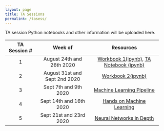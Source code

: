 ```yaml
---
layout: page
title: TA Sessions
permalink: /tasess/
---
```


TA session Python notebooks and other information will be uploaded here. 

| TA Session #                       | Week of         |  Resources             
|:---------------------------:|:------------:|:-------------------:
|1 |August 24th and 26th 2020 | [Workbook 1(ipynb)](/data/Lab1_workbook.ipynb), [TA Notebook (ipynb)](/data/TA_session_week_2.ipynb)
|2 |August 31st and Sept 2nd 2020 | [Workbook 2(ipynb)](/data/BME548L_lab2.ipynb)
|3 |Sept 7th and 9th 2020 | [Machine Learning Pipeline](/tasess/ml_pipeline_F20.pdf)
|4 |Sept 14th and 16th 2020| [Hands on Machine Learning](/data/BME_548L_Lab4.ipynb)
|5 |Sept 21st and 23rd 2020| [Neural Networks in Depth](/tasses/BME_548L_Lab5.ipyn)

<!--
| TA Session #                       | Week of         |  Resources             
|:---------------------------:|:------------:|:-------------------:
|1-2|27 January and 3 February 2020|[Notebook 1(ipynb)](/tasess/TAsess1and2.ipynb), [Notebook 2(ipynb)](/tasess/ClassesInPython.ipynb)
|3|10 February 2020|[Slides](/tasess/MachineLearningPipeline.pdf)
|6|14 October 2019| [Notebook (ipynb)](/tasess/keras_intro_TA_session.ipynb)
|7|21 October 2019| [Notebook (ipynb)](/tasess/TAsessoct21.ipynb)
|8|28 October 2019| [Notebook (ipynb)](/tasess/low_level_ta_sess.ipynb)
|9|07 November 2019| [Notebook (ipynb)](/tasess/Comparing_incoherent_vs_coherent_imaging.ipynb)
-->
